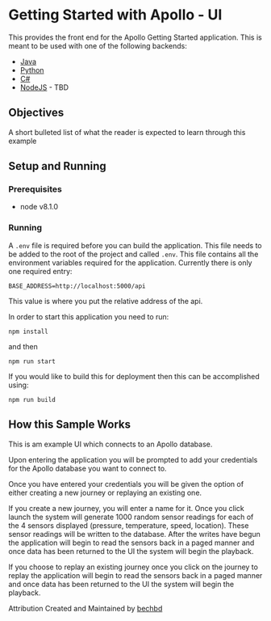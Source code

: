 # Getting Started with Apollo - UI

This provides the front end for the Apollo Getting Started application.  This is meant to be used with one of the following backends:

* [Java](https://github.com/DataStax-Examples/getting-started-with-apollo-java)
* [Python](https://github.com/DataStax-Examples/getting-started-with-apollo-python)
* [C#](https://github.com/DataStax-Examples/getting-started-with-apollo-ui)
* [NodeJS]() - TBD

## Objectives
A short bulleted list of what the reader is expected to learn through this example

## Setup and Running

### Prerequisites

* node v8.1.0

### Running

A `.env` file is required before you can build the application.  This file needs to be added to the root of the project and called `.env`.  This file
contains all the environment variables required for the application.  Currently there is only one required entry:

```BASE_ADDRESS=http://localhost:5000/api```

This value is where you put the relative address of the api.

In order to start this application you need to run:

`npm install` 

and then


`npm run start`

If you would like to build this for deployment then this can be accomplished using:

`npm run build`

## How this Sample Works

This is am example UI which connects to an Apollo database.

Upon entering the application you will be prompted to add your credentials for the Apollo database you want to connect to.

Once you have entered your credentials you will be given the option of either creating a new journey or replaying an existing one.

If you create a new journey, you will enter a name for it.  Once you click launch the system will generate 1000 random sensor readings for each of the 4 sensors displayed (pressure, temperature, speed, location).  These sensor readings will be written to the database.  After the writes have begun the application will begin to read the sensors back in a paged manner and once data has been returned to the UI the system will begin the playback.

If you choose to replay an existing journey once you click on the journey to replay the application will begin to read the sensors back in a paged manner and once data has been returned to the UI the system will begin the playback.

Attribution
Created and Maintained by [bechbd](https://github.com/bechbd)
